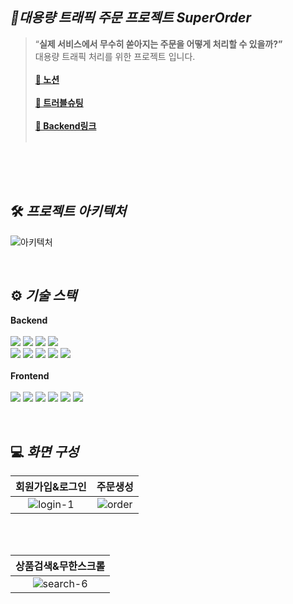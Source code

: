 ## **_🛒대용량 트래픽 주문 프로젝트 SuperOrder_**

>“**실제 서비스에서 무수히 쏟아지는 주문을 어떻게 처리할 수 있을까?”**<br/>
>대용량 트래픽 처리를 위한 프로젝트 입니다.<br/><br/>
>**[📎 노션](https://www.notion.so/OrderSearch-11ef1dbc148444b8b55efaa4d9f1775b)**<br/><br/>
>**[📎 트러블슈팅](https://www.notion.so/SuperOrder-11ef1dbc148444b8b55efaa4d9f1775b?pvs=4#6204ee1bbd0b4b5899947f0b7619c702)**<br/><br/>
>**[📎 Backend링크](https://github.com/NewsSearch999/webserver2)**<br/><br/>



<br/>


<br/>


<br/>

## 🛠️ **_프로젝트 아키텍처_**
![아키텍처](https://user-images.githubusercontent.com/98438390/223382140-aa8eca42-041c-4983-a9c0-860efd6f340e.png)



<br/>



## ⚙️ **_기술 스택_**

**Backend**<br /><br />
<img src="https://img.shields.io/badge/Nest.js-E0234E?style=for-the-badge&logo=NestJS&logoColor=white">
<img src="https://img.shields.io/badge/TypeScript-3178C6?style=for-the-badge&logo=TypeScript&logoColor=black">
<img src="https://img.shields.io/badge/Amazon RDS-527FFF?style=for-the-badge&logo=Amazon RDS&logoColor=white">
<img src="https://img.shields.io/badge/MySQL-4479A1?style=for-the-badge&logo=MySQL&logoColor=white">
<br/>
<img src="https://img.shields.io/badge/Amazon ECS-FF9900?style=for-the-badge&logo=Amazon ECS&logoColor=white">
<img src="https://img.shields.io/badge/AWS Fargate-FF9900?style=for-the-badge&logo=AWS Fargate&logoColor=white">
<img src="https://img.shields.io/badge/Docker-2496ED?style=for-the-badge&logo=Docker&logoColor=white">
<img src="https://img.shields.io/badge/GitHub-181717?style=for-the-badge&logo=GitHub&logoColor=white">
<img src="https://img.shields.io/badge/GitHub Actions-2088FF?style=for-the-badge&logo=GitHub Actions&logoColor=white">
<br/><br />
**Frontend**<br /><br />
<img src="https://img.shields.io/badge/React-61DAFB?style=for-the-badge&logo=React&logoColor=white">
<img src="https://img.shields.io/badge/TypeScript-3178C6?style=for-the-badge&logo=TypeScript&logoColor=black">
<img src="https://img.shields.io/badge/styled-components-DB7093?style=for-the-badge&logo=styled-components&logoColor=white">
<img src="https://img.shields.io/badge/JSON Web Tokens-000000?style=for-the-badge&logo=JSON Web Tokens&logoColor=white">
<img src="https://img.shields.io/badge/Axios-5A29E40?style=for-the-badge&logo=Axios&logoColor=white">
<img src="https://img.shields.io/badge/Netlify-00C7B7?style=for-the-badge&logo=Netlify&logoColor=white">





<br/>

## 💻 **_화면 구성_**
| 회원가입&로그인 | 주문생성 |
|:---: | :---: |
|![login-1](https://user-images.githubusercontent.com/98438390/223464234-5ff357e7-6b4d-43a1-b064-230ceb701870.gif)|![order](https://user-images.githubusercontent.com/98438390/223413479-f71d6570-f306-4542-ab12-683818fa3673.gif)|
<br/><br/>

 |상품검색&무한스크롤 |
 | :---: |
 |![search-6](https://user-images.githubusercontent.com/98438390/223464310-f990f272-ac1c-4db2-bf37-76fd3da41771.gif)|
 <br/><br/>
 



